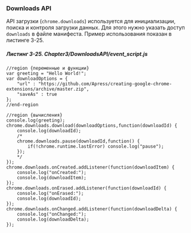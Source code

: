 ### Downloads API

API загрузки \(`chrome.downloads`\) используется для инициализации, поиска и контроля загрузки данных. Для этого нужно указать доступ `downloads` в файле манифеста. Пример использования показан в листинге 3-25.

##### Листинг 3-25. _Chapter3/DownloadsAPI/event\_script.js_

```
//region {переменные и функции}
var greeting = "Hello World!";
var downloadOptions = {
    "url" : "https://github.com/Apress/creating-google-chrome-extensions/archive/master.zip",
    "saveAs" : true
};
//end-region

//region {вычисления}
console.log(greeting);
chrome.downloads.download(downloadOptions,function(downloadId) {
    console.log(downloadId);
    /*
    chrome.downloads.pause(downloadId,function() {
        if(!chrome.runtime.lastError) console.log("pause");
    });
    */
});
chrome.downloads.onCreated.addListener(function(downloadItem) {
    console.log("onCreated:");
    console.log(downloadItem);
});
chrome.downloads.onErased.addListener(function(downloadId) {
    console.log("onErased:");
    console.log(downloadId);
});
chrome.downloads.onChanged.addListener(function(downloadDelta) {
    console.log("onChanged:");
    console.log(downloadDelta);
});
```



